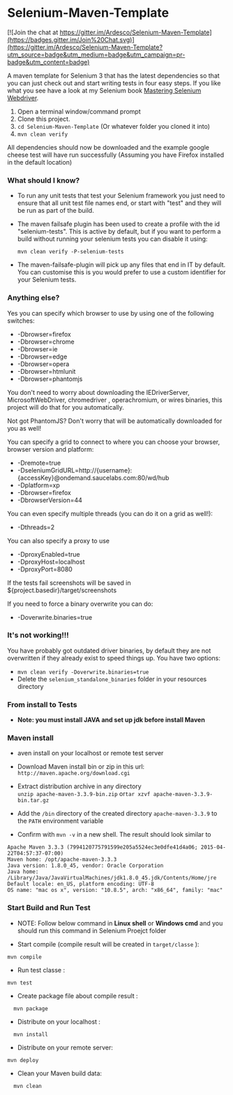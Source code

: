 Selenium-Maven-Template
=======================

[![Join the chat at https://gitter.im/Ardesco/Selenium-Maven-Template](https://badges.gitter.im/Join%20Chat.svg)](https://gitter.im/Ardesco/Selenium-Maven-Template?utm_source=badge&utm_medium=badge&utm_campaign=pr-badge&utm_content=badge)

A maven template for Selenium 3 that has the latest dependencies so that you can just check out and start writing tests in four easy steps. If you like what you see have a look at my Selenium book [Mastering Selenium Webdriver](https://www.amazon.co.uk/Mastering-Selenium-WebDriver-Mark-Collin/dp/1784394351).

1.	Open a terminal window/command prompt
2.	Clone this project.
3.	`cd Selenium-Maven-Template` (Or whatever folder you cloned it into)
4.	`mvn clean verify`

All dependencies should now be downloaded and the example google cheese test will have run successfully (Assuming you have Firefox installed in the default location)

### What should I know?

-	To run any unit tests that test your Selenium framework you just need to ensure that all unit test file names end, or start with "test" and they will be run as part of the build.
-	The maven failsafe plugin has been used to create a profile with the id "selenium-tests". This is active by default, but if you want to perform a build without running your selenium tests you can disable it using:

	```
	mvn clean verify -P-selenium-tests
	```

-	The maven-failsafe-plugin will pick up any files that end in IT by default. You can customise this is you would prefer to use a custom identifier for your Selenium tests.

### Anything else?

Yes you can specify which browser to use by using one of the following switches:

-	-Dbrowser=firefox
-	-Dbrowser=chrome
-	-Dbrowser=ie
-	-Dbrowser=edge
-	-Dbrowser=opera
-	-Dbrowser=htmlunit
-	-Dbrowser=phantomjs

You don't need to worry about downloading the IEDriverServer, MicrosoftWebDriver, chromedriver , operachromium, or wires binaries, this project will do that for you automatically.

Not got PhantomJS? Don't worry that will be automatically downloaded for you as well!

You can specify a grid to connect to where you can choose your browser, browser version and platform:

-	-Dremote=true
-	-DseleniumGridURL=http://{username}:{accessKey}@ondemand.saucelabs.com:80/wd/hub
-	-Dplatform=xp
-	-Dbrowser=firefox
-	-DbrowserVersion=44

You can even specify multiple threads (you can do it on a grid as well!):

-	-Dthreads=2

You can also specify a proxy to use

-	-DproxyEnabled=true
-	-DproxyHost=localhost
-	-DproxyPort=8080

If the tests fail screenshots will be saved in ${project.basedir}/target/screenshots

If you need to force a binary overwrite you can do:

-	-Doverwrite.binaries=true

### It's not working!!!

You have probably got outdated driver binaries, by default they are not overwritten if they already exist to speed things up. You have two options:

-	`mvn clean verify -Doverwrite.binaries=true`
-	Delete the `selenium_standalone_binaries` folder in your resources directory

### From install to Tests

-	**Note: you must install JAVA and set up jdk before install Maven**

### Maven install

-	aven install on your localhost or remote test server

-	Download Maven install bin or zip in this url:  
	`http://maven.apache.org/download.cgi`

-	Extract distribution archive in any directory  
	`unzip apache-maven-3.3.9-bin.zip` or`tar xzvf apache-maven-3.3.9-bin.tar.gz
	`

-	Add the `/bin` directory of the created directory `apache-maven-3.3.9` to the `PATH` environment variable

-	Confirm with `mvn -v` in a new shell. The result should look similar to

```
Apache Maven 3.3.3 (7994120775791599e205a5524ec3e0dfe41d4a06; 2015-04-22T04:57:37-07:00)  
Maven home: /opt/apache-maven-3.3.3  
Java version: 1.8.0_45, vendor: Oracle Corporation  
Java home: /Library/Java/JavaVirtualMachines/jdk1.8.0_45.jdk/Contents/Home/jre  
Default locale: en_US, platform encoding: UTF-8  
OS name: "mac os x", version: "10.8.5", arch: "x86_64", family: "mac"  
```

### Start Build and Run Test

-	NOTE: Follow below command in **Linux shell** or **Windows cmd** and you should run this command in Selenium Proejct folder

-	Start compile (compile result will be created in `target/classe` ):

```
mvn compile
```

-	Run test classe :  

```
mvn test
```

-	Create package file about compile result :  

```
  mvn package
```

-	Distribute on your localhost :  

```
  mvn install
```

-	Distribute on your remote server:  

```
mvn deploy
```

-	Clean your Maven build data:  

```
  mvn clean
```
